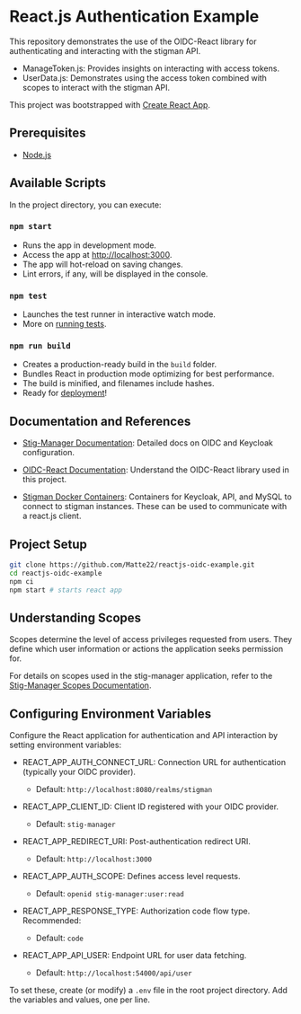 React.js Authentication Example
===============================

This repository demonstrates the use of the OIDC-React library for authenticating and interacting with the stigman API.

-   ManageToken.js: Provides insights on interacting with access tokens.
-   UserData.js: Demonstrates using the access token combined with scopes to interact with the stigman API.

This project was bootstrapped with [Create React App](https://github.com/facebook/create-react-app).

Prerequisites
-------------

-   [Node.js](https://nodejs.org/)

Available Scripts
-----------------

In the project directory, you can execute:

### `npm start`

-   Runs the app in development mode.
-   Access the app at [http://localhost:3000](http://localhost:3000/).
-   The app will hot-reload on saving changes.
-   Lint errors, if any, will be displayed in the console.

### `npm test`

-   Launches the test runner in interactive watch mode.
-   More on [running tests](https://facebook.github.io/create-react-app/docs/running-tests).

### `npm run build`

-   Creates a production-ready build in the `build` folder.
-   Bundles React in production mode optimizing for best performance.
-   The build is minified, and filenames include hashes.
-   Ready for [deployment](https://facebook.github.io/create-react-app/docs/deployment)!

Documentation and References
----------------------------

-   [Stig-Manager Documentation](https://stig-manager.readthedocs.io/en/latest/index.html): Detailed docs on OIDC and Keycloak configuration.

-   [OIDC-React Documentation](https://www.npmjs.com/package/oidc-react): Understand the OIDC-React library used in this project.

-   [Stigman Docker Containers](https://hub.docker.com/r/nuwcdivnpt/stig-manager): Containers for Keycloak, API, and MySQL to connect to stigman instances. These can be used to communicate with a react.js client. 

Project Setup
-------------
```bash
git clone https://github.com/Matte22/reactjs-oidc-example.git
cd reactjs-oidc-example
npm ci
npm start # starts react app
```

Understanding Scopes
--------------------

Scopes determine the level of access privileges requested from users. They define which user information or actions the application seeks permission for.

For details on scopes used in the stig-manager application, refer to the [Stig-Manager Scopes Documentation](https://stig-manager.readthedocs.io/en/latest/installation-and-setup/authentication.html#id1).

Configuring Environment Variables
---------------------------------

Configure the React application for authentication and API interaction by setting environment variables:

-   REACT_APP_AUTH_CONNECT_URL: Connection URL for authentication (typically your OIDC provider).

    -   Default: `http://localhost:8080/realms/stigman`
-   REACT_APP_CLIENT_ID: Client ID registered with your OIDC provider.

    -   Default: `stig-manager`
-   REACT_APP_REDIRECT_URI: Post-authentication redirect URI.

    -   Default: `http://localhost:3000`
-   REACT_APP_AUTH_SCOPE: Defines access level requests.

    -   Default: `openid stig-manager:user:read`
-   REACT_APP_RESPONSE_TYPE: Authorization code flow type. Recommended:

    -   Default: `code`
-   REACT_APP_API_USER: Endpoint URL for user data fetching.

    -   Default: `http://localhost:54000/api/user`

To set these, create (or modify) a `.env` file in the root project directory. Add the variables and values, one per line.
